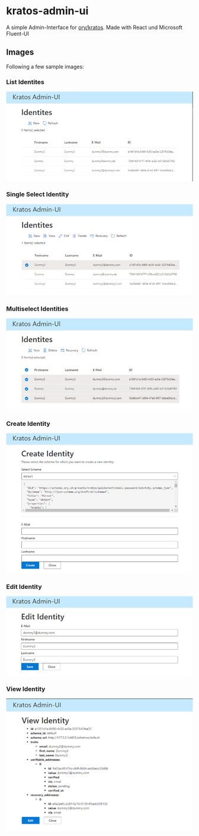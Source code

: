 # kratos-admin-ui

A simple Admin-Interface for [ory/kratos](https://www.ory.sh/kratos/docs/). Made with React und Microsoft Fluent-UI

## Images

Following a few sample images:

### List Identites

![listIdentities](./images/listIdentites.PNG)

### Single Select Identity

![singleSelectIdentity](./images/selectIdentites.PNG)

### Multiselect Identities

![multiselectIdentities](./images/multiselectIdentites.PNG)

### Create Identity

![createIdentity](./images/createIdentity.PNG)

### Edit Identity

![editIdentity](./images/editIdentity.PNG)

### View Identity

![viewIdentity](./images/viewSingleIdentity.PNG)
